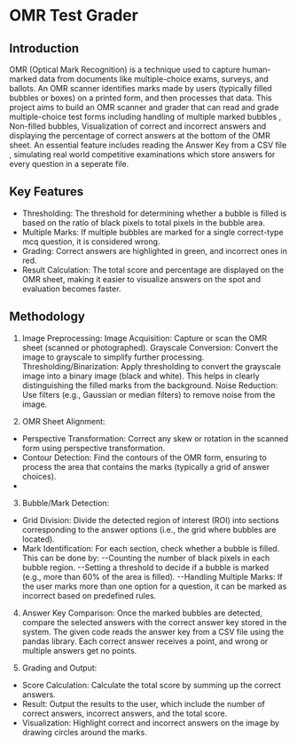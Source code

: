# OMR Test Grader
## Introduction
OMR (Optical Mark Recognition) is a technique used to capture human-marked data from documents like multiple-choice exams, surveys, and ballots. An OMR scanner identifies marks made by users (typically filled bubbles or boxes) on a printed form, and then processes that data. This project aims to build an OMR scanner and grader that can read and grade multiple-choice test forms including handling of multiple marked bubbles , Non-filled bubbles, Visualization of correct and incorrect answers and displaying the percentage of correct answers at the bottom of the OMR sheet. An essential feature includes reading the Answer Key from a CSV file , simulating real world competitive examinations which store answers for every question in a seperate file.

## Key Features
 - Thresholding: The threshold for determining whether a bubble is filled is based on the ratio of black pixels to total pixels in the bubble area.
 - Multiple Marks: If multiple bubbles are marked for a single correct-type mcq question, it is considered wrong.
 - Grading: Correct answers are highlighted in green, and incorrect ones in red.
-  Result Calculation: The total score and percentage are displayed on the OMR sheet, making it easier to visualize answers on the spot and evaluation becomes faster.

## Methodology

1. Image Preprocessing:
Image Acquisition: Capture or scan the OMR sheet (scanned or photographed).
Grayscale Conversion: Convert the image to grayscale to simplify further processing.
Thresholding/Binarization: Apply thresholding to convert the grayscale image into a binary image (black and white). This helps in clearly distinguishing the filled marks from the background.
Noise Reduction: Use filters (e.g., Gaussian or median filters) to remove noise from the image.

3. OMR Sheet Alignment:
 - Perspective Transformation: Correct any skew or rotation in the scanned form using perspective transformation.
 - Contour Detection: Find the contours of the OMR form, ensuring to process the area that contains the marks (typically a grid of answer choices).
 - 
3. Bubble/Mark Detection:
 - Grid Division: Divide the detected region of interest (ROI) into sections corresponding to the answer options (i.e., the grid where bubbles are located).
 - Mark Identification: For each section, check whether a bubble is filled. This can be done by:
--Counting the number of black pixels in each bubble region.
--Setting a threshold to decide if a bubble is marked (e.g., more than 60% of the area is filled).
--Handling Multiple Marks: If the user marks more than one option for a question, it can be marked as incorrect based on predefined rules.

4. Answer Key Comparison:
Once the marked bubbles are detected, compare the selected answers with the correct answer key stored in the system. The given code reads the answer key from a CSV file using the pandas library. Each correct answer receives a point, and wrong or multiple answers get no points.

5. Grading and Output:
 - Score Calculation: Calculate the total score by summing up the correct answers.
 - Result: Output the results to the user, which include the number of correct answers, incorrect answers, and the total score.
 - Visualization: Highlight correct and incorrect answers on the image by drawing circles around the marks.
